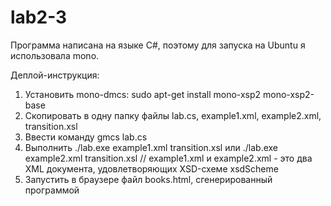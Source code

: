 lab2-3
======
Программа написана на языке C#, поэтому для запуска на Ubuntu я использовала mono.

Деплой-инструкция:
1. Установить mono-dmcs:
sudo apt-get install mono-xsp2 mono-xsp2-base
2. Скопировать в одну папку файлы lab.cs, example1.xml, example2.xml, transition.xsl
3. Ввести команду gmcs lab.cs
4. Выполнить ./lab.exe example1.xml transition.xsl
или ./lab.exe example2.xml transition.xsl
// example1.xml и example2.xml - это два XML документа, удовлетворяющих XSD-схеме xsdScheme
5. Запустить в браузере файл books.html, сгенерированный программой
